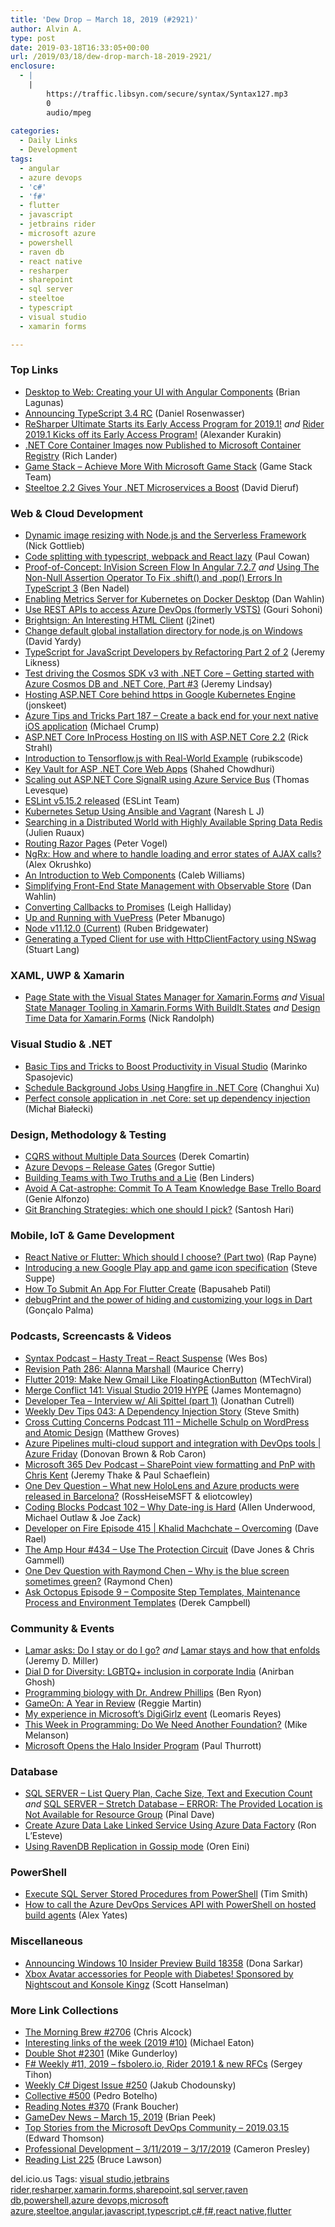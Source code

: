 ```yaml
---
title: 'Dew Drop – March 18, 2019 (#2921)'
author: Alvin A.
type: post
date: 2019-03-18T16:33:05+00:00
url: /2019/03/18/dew-drop-march-18-2019-2921/
enclosure:
  - |
    |
        https://traffic.libsyn.com/secure/syntax/Syntax127.mp3
        0
        audio/mpeg
        
categories:
  - Daily Links
  - Development
tags:
  - angular
  - azure devops
  - 'c#'
  - 'f#'
  - flutter
  - javascript
  - jetbrains rider
  - microsoft azure
  - powershell
  - raven db
  - react native
  - resharper
  - sharepoint
  - sql server
  - steeltoe
  - typescript
  - visual studio
  - xamarin forms

---
```

### <a name="top"></a>Top Links

  * <a href="http://brianlagunas.com/desktop-to-web-creating-your-ui-with-angular-components/" target="_blank" rel="noopener noreferrer">Desktop to Web: Creating your UI with Angular Components</a> (Brian Lagunas)
  * <a href="https://devblogs.microsoft.com/typescript/announcing-typescript-3-4-rc/" target="_blank" rel="noopener noreferrer">Announcing TypeScript 3.4 RC</a> (Daniel Rosenwasser)
  * <a href="https://blog.jetbrains.com/dotnet/2019/03/15/resharper-ultimate-starts-early-access-program-2019-1/" target="_blank" rel="noopener noreferrer">ReSharper Ultimate Starts its Early Access Program for 2019.1!</a> _and_ <a href="https://blog.jetbrains.com/dotnet/2019/03/15/rider-2019-1-kicks-off-early-access-program/" target="_blank" rel="noopener noreferrer">Rider 2019.1 Kicks off its Early Access Program!</a> (Alexander Kurakin)
  * <a href="https://devblogs.microsoft.com/dotnet/net-core-container-images-now-published-to-microsoft-container-registry/" target="_blank" rel="noopener noreferrer">.NET Core Container Images now Published to Microsoft Container Registry</a> (Rich Lander)
  * <a href="https://developer.microsoft.com/en-us/games/blog/achieve-more-with-microsoft-game-stack" target="_blank" rel="noopener noreferrer">Game Stack &#8211; Achieve More With Microsoft Game Stack</a> (Game Stack Team)
  * <a href="https://content.pivotal.io/home-page/steeltoe-2-2-gives-your-net-microservices-a-boost" target="_blank" rel="noopener noreferrer">Steeltoe 2.2 Gives Your .NET Microservices a Boost</a> (David Dieruf)



### <a name="web"></a>Web & Cloud Development

  * <a href="https://serverless.com/blog/dynamic-image-resizing-nodejs/" target="_blank" rel="noopener noreferrer">Dynamic image resizing with Node.js and the Serverless Framework</a> (Nick Gottlieb)
  * <a href="https://thesoftwaresimpleton.com/blog/2019/03/15/ts-code-splitting" target="_blank" rel="noopener noreferrer">Code splitting with typescript, webpack and React lazy</a> (Paul Cowan)
  * <a href="https://www.bennadel.com/blog/3581-proof-of-concept-invision-screen-flow-in-angular-7-2-7.htm" target="_blank" rel="noopener noreferrer">Proof-of-Concept: InVision Screen Flow In Angular 7.2.7</a> _and_ <a href="https://www.bennadel.com/blog/3582-using-the-non-null-assertion-operator-to-fix-shift-and-pop-errors-in-typescript-3.htm" target="_blank" rel="noopener noreferrer">Using The Non-Null Assertion Operator To Fix .shift() and .pop() Errors In TypeScript 3</a> (Ben Nadel)
  * <a href="https://blog.codewithdan.com/enabling-metrics-server-for-kubernetes-on-docker-desktop/" target="_blank" rel="noopener noreferrer">Enabling Metrics Server for Kubernetes on Docker Desktop</a> (Dan Wahlin)
  * <a href="http://feedproxy.google.com/~r/netCurryRecentArticles/~3/4vpvIz3ptWc/ShowArticle.aspx" target="_blank" rel="noopener noreferrer">Use REST APIs to access Azure DevOps (formerly VSTS)</a> (Gouri Sohoni)
  * <a href="https://j2inet.blog/2019/03/15/brightsign-an-interesting-html-client/" target="_blank" rel="noopener noreferrer">Brightsign: An Interesting HTML Client</a> (j2inet)
  * <a href="https://www.davidyardy.com/blog/change-default-global-installation-directory-for-nodejs-on-windows/?utm_source=feedburner&utm_medium=feed&utm_campaign=Feed%3A+davidyardy+%28David+Yardy+PE%2C+MCSD.NET%29" target="_blank" rel="noopener noreferrer">Change default global installation directory for node.js on Windows</a> (David Yardy)
  * <a href="https://blog.jeremylikness.com/typescript-for-javascript-developers-by-refactoring-part-2-of-2-1efee67003bc?source=rss----f5c09f3c73f4---4" target="_blank" rel="noopener noreferrer">TypeScript for JavaScript Developers by Refactoring Part 2 of 2</a> (Jeremy Likness)
  * <a href="https://jeremylindsayni.wordpress.com/2019/03/18/test-driving-the-cosmos-sdk-v3-with-net-core-getting-started-with-azure-cosmos-db-and-net-core-part-3/" target="_blank" rel="noopener noreferrer">Test driving the Cosmos SDK v3 with .NET Core – Getting started with Azure Cosmos DB and .NET Core, Part #3</a> (Jeremy Lindsay)
  * <a href="http://feedproxy.google.com/~r/JonSkeetCodingBlog/~3/dHW0BX6UeiA/" target="_blank" rel="noopener noreferrer">Hosting ASP.NET Core behind https in Google Kubernetes Engine</a> (jonskeet)
  * <a href="https://www.michaelcrump.net/azure-tips-and-tricks187/" target="_blank" rel="noopener noreferrer">Azure Tips and Tricks Part 187 &#8211; Create a back end for your next native iOS application</a> (Michael Crump)
  * <a href="http://feedproxy.google.com/~r/RickStrahl/~3/RkAqgI-a5Co/ASPNET-Core-Hosting-on-IIS-with-ASPNET-Core-22" target="_blank" rel="noopener noreferrer">ASP.NET Core InProcess Hosting on IIS with ASP.NET Core 2.2</a> (Rick Strahl)
  * <a href="https://rubikscode.net/2019/03/18/introduction-to-tensorflow-js-with-real-world-example/" target="_blank" rel="noopener noreferrer">Introduction to Tensorflow.js with Real-World Example</a> (rubikscode)
  * <a href="https://wakeupandcode.com/key-vault-for-asp-net-core-web-apps/" target="_blank" rel="noopener noreferrer">Key Vault for ASP .NET Core Web Apps</a> (Shahed Chowdhuri)
  * <a href="https://thomaslevesque.com/2019/03/18/scaling-out-asp-net-core-signalr-using-azure-service-bus/" target="_blank" rel="noopener noreferrer">Scaling out ASP.NET Core SignalR using Azure Service Bus</a> (Thomas Levesque)
  * <a href="https://eslint.org/blog/2019/03/eslint-v5.15.2-released" target="_blank" rel="noopener noreferrer">ESLint v5.15.2 released</a> (ESLint Team)
  * <a href="https://kubernetes.io/blog/2019/03/15/kubernetes-setup-using-ansible-and-vagrant/" target="_blank" rel="noopener noreferrer">Kubernetes Setup Using Ansible and Vagrant</a> (Naresh L J)
  * <a href="https://www.infoq.com/presentations/redis-enterprise-spring" target="_blank" rel="noopener noreferrer">Searching in a Distributed World with Highly Available Spring Data Redis</a> (Julien Ruaux)
  * <a href="https://visualstudiomagazine.com/blogs/tool-tracker/2019/02/routing-razor-pages.aspx" target="_blank" rel="noopener noreferrer">Routing Razor Pages</a> (Peter Vogel)
  * <a href="https://blog.angularindepth.com/ngrx-how-and-where-to-handle-loading-and-error-states-of-ajax-calls-6613a14f902d?source=rss----e5ed704095b---4" target="_blank" rel="noopener noreferrer">NgRx: How and where to handle loading and error states of AJAX calls?</a> (Alex Okrushko)
  * <a href="https://css-tricks.com/an-introduction-to-web-components/" target="_blank" rel="noopener noreferrer">An Introduction to Web Components</a> (Caleb Williams)
  * <a href="https://blog.codewithdan.com/simplifying-front-end-state-management-with-observable-store/" target="_blank" rel="noopener noreferrer">Simplifying Front-End State Management with Observable Store</a> (Dan Wahlin)
  * <a href="https://www.telerik.com/blogs/converting-callbacks-to-promises" target="_blank" rel="noopener noreferrer">Converting Callbacks to Promises</a> (Leigh Halliday)
  * <a href="https://www.telerik.com/blogs/up-and-running-with-vuepress" target="_blank" rel="noopener noreferrer">Up and Running with VuePress</a> (Peter Mbanugo)
  * <a href="https://nodejs.org/en/blog/release/v11.12.0" target="_blank" rel="noopener noreferrer">Node v11.12.0 (Current)</a> (Ruben Bridgewater)
  * <a href="https://stu.dev/generating-typed-client-for-httpclientfactory-with-nswag/" target="_blank" rel="noopener noreferrer">Generating a Typed Client for use with HttpClientFactory using NSwag</a> (Stuart Lang)



### <a name="silverlight"></a>XAML, UWP & Xamarin

  * <a href="http://feedproxy.google.com/~r/NicksNetTravels/~3/h2p9aouATmc/post.aspx" target="_blank" rel="noopener noreferrer">Page State with the Visual States Manager for Xamarin.Forms</a> _and_ <a href="http://feedproxy.google.com/~r/NicksNetTravels/~3/_B9aDRyuppI/post.aspx" target="_blank" rel="noopener noreferrer">Visual State Manager Tooling in Xamarin.Forms With BuildIt.States</a> _and_ <a href="http://feedproxy.google.com/~r/NicksNetTravels/~3/qdjn-FEOyp8/post.aspx" target="_blank" rel="noopener noreferrer">Design Time Data for Xamarin.Forms</a> (Nick Randolph)



### <a name="dotnet"></a>Visual Studio & .NET

  * <a href="https://code-maze.com/visual-studio-productivity/" target="_blank" rel="noopener noreferrer">Basic Tips and Tricks to Boost Productivity in Visual Studio</a> (Marinko Spasojevic)
  * <a href="https://codeburst.io/schedule-background-jobs-using-hangfire-in-net-core-2d98eb64b196?source=rss----61061eb0c96b---4" target="_blank" rel="noopener noreferrer">Schedule Background Jobs Using Hangfire in .NET Core</a> (Changhui Xu)
  * <a href="http://www.michalbialecki.com/2019/03/15/perfect-console-application-in-net-core-set-up-dependency-injection/" target="_blank" rel="noopener noreferrer">Perfect console application in .net Core: set up dependency injection</a> (Michał Białecki)



### <a name="design"></a>Design, Methodology & Testing

  * <a href="https://codeopinion.com/cqrs-without-multiple-data-sources/" target="_blank" rel="noopener noreferrer">CQRS without Multiple Data Sources</a> (Derek Comartin)
  * <a href="https://gregorsuttie.com/2019/03/18/azure-devops-release-gates/" target="_blank" rel="noopener noreferrer">Azure Devops – Release Gates</a> (Gregor Suttie)
  * <a href="https://www.benlinders.com/2019/building-teams-with-two-truths-and-a-lie/" target="_blank" rel="noopener noreferrer">Building Teams with Two Truths and a Lie</a> (Ben Linders)
  * <a href="https://blog.trello.com/team-knowledge-base" target="_blank" rel="noopener noreferrer">Avoid A Cat-astrophe: Commit To A Team Knowledge Base Trello Board</a> (Genie Alfonzo)
  * <a href="https://www.nebbiatech.com/2019/03/15/git-branching-strategies-which-one-should-i-pick/" target="_blank" rel="noopener noreferrer">Git Branching Strategies: which one should I pick?</a> (Santosh Hari)



### <a name="mobile"></a>Mobile, IoT & Game Development

  * <a href="https://medium.com/flutter-community/react-native-or-flutter-which-should-i-choose-part-two-3950ac273492?source=rss----86fb29d7cc6a---4" target="_blank" rel="noopener noreferrer">React Native or Flutter: Which should I choose? (Part two)</a> (Rap Payne)
  * <a href="http://feedproxy.google.com/~r/blogspot/hsDu/~3/MqrxVvP-vTI/introducing-new-google-play-app-and.html" target="_blank" rel="noopener noreferrer">Introducing a new Google Play app and game icon specification</a> (Steve Suppe)
  * <a href="https://medium.com/flutter-community/how-to-submit-an-app-for-flutter-create-c12952120b67?source=rss----86fb29d7cc6a---4" target="_blank" rel="noopener noreferrer">How To Submit An App For Flutter Create</a> (Bapusaheb Patil)
  * <a href="https://medium.com/flutter-community/debugprint-and-the-power-of-hiding-and-customizing-your-logs-in-dart-86881df05929?source=rss----86fb29d7cc6a---4" target="_blank" rel="noopener noreferrer">debugPrint and the power of hiding and customizing your logs in Dart</a> (Gonçalo Palma)



### <a name="podcasts"></a>Podcasts, Screencasts & Videos

  * <a href="https://traffic.libsyn.com/secure/syntax/Syntax127.mp3" target="_blank" rel="noopener noreferrer">Syntax Podcast &#8211; Hasty Treat &#8211; React Suspense</a> (Wes Bos)
  * <a href="http://revisionpath.simplecast.fm/alanna-marshall" target="_blank" rel="noopener noreferrer">Revision Path 286: Alanna Marshall</a> (Maurice Cherry)
  * <a href="http://www.youtube.com/watch?v=fiOAAiZ41Zs" target="_blank" rel="noopener noreferrer">Flutter 2019: Make New Gmail Like FloatingActionButton</a> (MTechViral)
  * <a href="http://www.mergeconflict.fm/141" target="_blank" rel="noopener noreferrer">Merge Conflict 141: Visual Studio 2019 HYPE</a> (James Montemagno)
  * <a href="http://developertea.simplecast.fm/020adc01" target="_blank" rel="noopener noreferrer">Developer Tea &#8211; Interview w/ Ali Spittel (part 1)</a> (Jonathan Cutrell)
  * <a href="http://www.weeklydevtips.com/043" target="_blank" rel="noopener noreferrer">Weekly Dev Tips 043: A Dependency Injection Story</a> (Steve Smith)
  * <a href="http://feedproxy.google.com/~r/CrossCuttingConcerns/~3/FQ84g3K-qdo/Podcast-111-Michelle-Schulp-WordPress-Atomic-Design" target="_blank" rel="noopener noreferrer">Cross Cutting Concerns Podcast 111 &#8211; Michelle Schulp on WordPress and Atomic Design</a> (Matthew Groves)
  * <a href="https://channel9.msdn.com/Shows/Azure-Friday/Azure-Pipelines-multi-cloud-support-and-integration-with-DevOps-tools?WT.mc_id=DX_MVP4025064" target="_blank" rel="noopener noreferrer">Azure Pipelines multi-cloud support and integration with DevOps tools | Azure Friday</a> (Donovan Brown & Rob Caron)
  * <a href="http://www.m365devpodcast.com/e/sharepoint-view-formatting-and-pnp-with-chris-kent/" target="_blank" rel="noopener noreferrer">Microsoft 365 Dev Podcast &#8211; SharePoint view formatting and PnP with Chris Kent</a> (Jeremy Thake & Paul Schaeflein)
  * <a href="https://channel9.msdn.com/Blogs/One-Dev-Minute/One-Dev-Question-What-new-HoloLens-and-Azure-products-were-released-in-Barcelona?WT.mc_id=DX_MVP4025064" target="_blank" rel="noopener noreferrer">One Dev Question &#8211; What new HoloLens and Azure products were released in Barcelona?</a> (RossHeiseMSFT & eliotcowley)
  * <a href="https://www.codingblocks.net/podcast/why-date-ing-is-hard/" target="_blank" rel="noopener noreferrer">Coding Blocks Podcast 102 &#8211; Why Date-ing is Hard</a> (Allen Underwood, Michael Outlaw & Joe Zack)
  * <a href="https://developeronfire.com/podcast/episode-416-khalid-machchate-overcoming" target="_blank" rel="noopener noreferrer">Developer on Fire Episode 415 | Khalid Machchate &#8211; Overcoming</a> (Dave Rael)
  * <a href="http://feedproxy.google.com/~r/TheAmpHour/~3/ypDNfo6f7FM/" target="_blank" rel="noopener noreferrer">The Amp Hour #434 – Use The Protection Circuit</a> (Dave Jones & Chris Gammell)
  * <a href="http://www.youtube.com/watch?v=teV0gjCacug" target="_blank" rel="noopener noreferrer">One Dev Question with Raymond Chen &#8211; Why is the blue screen sometimes green?</a> (Raymond Chen)
  * <a href="https://octopus.com/blog/ask-octopus-episode-nine" target="_blank" rel="noopener noreferrer">Ask Octopus Episode 9 &#8211; Composite Step Templates, Maintenance Process and Environment Templates</a> (Derek Campbell)



### <a name="events"></a>Community & Events

  * <a href="https://jeremydmiller.com/2019/03/15/lamar-asks-do-i-stay-or-do-i-go/" target="_blank" rel="noopener noreferrer">Lamar asks: Do I stay or do I go?</a> _and_ <a href="https://jeremydmiller.com/2019/03/18/lamar-stays-and-how-that-enfolds/" target="_blank" rel="noopener noreferrer">Lamar stays and how that enfolds</a> (Jeremy D. Miller)
  * <a href="https://www.thoughtworks.com/insights/blog/dial-d-diversity-lgbtq-inclusion-corporate-india" target="_blank" rel="noopener noreferrer">Dial D for Diversity: LGBTQ+ inclusion in corporate India</a> (Anirban Ghosh)
  * <a href="https://www.microsoft.com/en-us/research/blog/programming-biology-with-dr-andrew-phillips/?utm_campaign=ai-news-brief" target="_blank" rel="noopener noreferrer">Programming biology with Dr. Andrew Phillips</a> (Ben Ryon)
  * <a href="https://developer.amazon.com/blogs/appstore/post/10f04981-225f-4e71-a324-3143a6e0e5ee/gameon-a-year-in-review" target="_blank" rel="noopener noreferrer">GameOn: A Year in Review</a> (Reggie Martin)
  * <a href="https://askxammy.com/my-experience-in-microsofts-digigirlz-event/" target="_blank" rel="noopener noreferrer">My experience in Microsoft’s DigiGirlz event</a> (Leomaris Reyes)
  * <a href="https://thenewstack.io/this-week-in-programming-do-we-need-another-foundation/" target="_blank" rel="noopener noreferrer">This Week in Programming: Do We Need Another Foundation?</a> (Mike Melanson)
  * <a href="https://www.thurrott.com/xbox/203194/microsoft-opens-the-halo-insider-program?utm_source=rss&utm_medium=rss&utm_campaign=microsoft-opens-the-halo-insider-program" target="_blank" rel="noopener noreferrer">Microsoft Opens the Halo Insider Program</a> (Paul Thurrott)



### <a name="sql"></a>Database

  * <a href="https://blog.sqlauthority.com/2019/03/16/sql-server-list-query-plan-cache-size-text-and-execution-count/" target="_blank" rel="noopener noreferrer">SQL SERVER – List Query Plan, Cache Size, Text and Execution Count</a> _and_ <a href="https://blog.sqlauthority.com/2019/03/18/sql-server-stretch-database-error-the-provided-location-is-not-available-for-resource-group/" target="_blank" rel="noopener noreferrer">SQL SERVER – Stretch Database – ERROR: The Provided Location is Not Available for Resource Group</a> (Pinal Dave)
  * <a href="http://feedproxy.google.com/~r/MSSQLTips-LatestSqlServerTips/~3/mTx8uczAKG4/" target="_blank" rel="noopener noreferrer">Create Azure Data Lake Linked Service Using Azure Data Factory</a> (Ron L&#8217;Esteve)
  * <a href="http://feedproxy.google.com/~r/AyendeRahien/~3/rWaFaGg9v8U/using-ravendb-replication-in-gossip-mode" target="_blank" rel="noopener noreferrer">Using RavenDB Replication in Gossip mode</a> (Oren Eini)



### <a name="ps"></a>PowerShell

  * <a href="http://feedproxy.google.com/~r/MSSQLTips-LatestSqlServerTips/~3/xgag6lyPBOk/" target="_blank" rel="noopener noreferrer">Execute SQL Server Stored Procedures from PowerShell</a> (Tim Smith)
  * <a href="http://workingwithdevs.com/azure-devops-services-api-powershell-hosted-build-agents/" target="_blank" rel="noopener noreferrer">How to call the Azure DevOps Services API with PowerShell on hosted build agents</a> (Alex Yates)



### <a name="misc"></a>Miscellaneous

  * <a href="https://blogs.windows.com/windowsexperience/2019/03/15/announcing-windows-10-insider-preview-build-18358/?WT.mc_id=DX_MVP4025064" target="_blank" rel="noopener noreferrer">Announcing Windows 10 Insider Preview Build 18358</a> (Dona Sarkar)
  * <a href="http://feeds.hanselman.com/~/599636766/0/scotthanselman~Xbox-Avatar-accessories-for-People-with-Diabetes-Sponsored-by-Nightscout-and-Konsole-Kingz.aspx" target="_blank" rel="noopener noreferrer">Xbox Avatar accessories for People with Diabetes! Sponsored by Nightscout and Konsole Kingz</a> (Scott Hanselman)



### <a name="links"></a>More Link Collections

  * <a href="http://feedproxy.google.com/~r/ReflectivePerspective/~3/2-Ow4DaGMhU/" target="_blank" rel="noopener noreferrer">The Morning Brew #2706</a> (Chris Alcock)
  * <a href="https://samestuffdifferentday.com/2019/03/18/interesting-links-of-the-week-2019-10/" target="_blank" rel="noopener noreferrer">Interesting links of the week (2019 #10)</a> (Michael Eaton)
  * <a href="https://afreshcup.com/home/2019/03/18/double-shot-2301.html" target="_blank" rel="noopener noreferrer">Double Shot #2301</a> (Mike Gunderloy)
  * <a href="https://sergeytihon.com/2019/03/17/f-weekly-11-2019-bolero-io-rider-2019-1-new-rfcs/" target="_blank" rel="noopener noreferrer">F# Weekly #11, 2019 – fsbolero.io, Rider 2019.1 & new RFCs</a> (Sergey Tihon)
  * <a href="http://feedproxy.google.com/~r/digest-csharp/~3/j-g7AaXq8uU/250" target="_blank" rel="noopener noreferrer">Weekly C# Digest Issue #250</a> (Jakub Chodounsky)
  * <a href="http://feedproxy.google.com/~r/tympanus/~3/qa0pKWMIAco/" target="_blank" rel="noopener noreferrer">Collective #500</a> (Pedro Botelho)
  * <a href="http://www.frankysnotes.com/2019/03/reading-notes-370.html" target="_blank" rel="noopener noreferrer">Reading Notes #370</a> (Frank Boucher)
  * <a href="https://brianpeek.com/gamedev-news-march-15-2019/" target="_blank" rel="noopener noreferrer">GameDev News &#8211; March 15, 2019</a> (Brian Peek)
  * <a href="https://devblogs.microsoft.com/devops/top-stories-from-the-microsoft-devops-community-2019-03-15/" target="_blank" rel="noopener noreferrer">Top Stories from the Microsoft DevOps Community – 2019.03.15</a> (Edward Thomson)
  * <a href="http://blog.thesoftwarementor.com/2019/03/18/professional-development-3-11-2019-3-17-2019/" target="_blank" rel="noopener noreferrer">Professional Development – 3/11/2019 – 3/17/2019</a> (Cameron Presley)
  * <a href="https://www.brucelawson.co.uk/2019/reading-list-225/" target="_blank" rel="noopener noreferrer">Reading List 225</a> (Bruce Lawson)



<div class="wlWriterEditableSmartContent" id="scid:77ECF5F8-D252-44F5-B4EB-D463C5396A79:b3e9c6fc-9a34-4f70-b936-8ad2de001239" style="margin: 0px; padding: 0px; float: none; display: inline;">
  del.icio.us Tags: <a href="http://del.icio.us/popular/visual+studio" rel="tag">visual studio</a>,<a href="http://del.icio.us/popular/jetbrains+rider" rel="tag">jetbrains rider</a>,<a href="http://del.icio.us/popular/resharper" rel="tag">resharper</a>,<a href="http://del.icio.us/popular/xamarin.forms" rel="tag">xamarin.forms</a>,<a href="http://del.icio.us/popular/sharepoint" rel="tag">sharepoint</a>,<a href="http://del.icio.us/popular/sql+server" rel="tag">sql server</a>,<a href="http://del.icio.us/popular/raven+db" rel="tag">raven db</a>,<a href="http://del.icio.us/popular/powershell" rel="tag">powershell</a>,<a href="http://del.icio.us/popular/azure+devops" rel="tag">azure devops</a>,<a href="http://del.icio.us/popular/microsoft+azure" rel="tag">microsoft azure</a>,<a href="http://del.icio.us/popular/steeltoe" rel="tag">steeltoe</a>,<a href="http://del.icio.us/popular/angular" rel="tag">angular</a>,<a href="http://del.icio.us/popular/javascript" rel="tag">javascript</a>,<a href="http://del.icio.us/popular/typescript" rel="tag">typescript</a>,<a href="http://del.icio.us/popular/c%23" rel="tag">c#</a>,<a href="http://del.icio.us/popular/f%23" rel="tag">f#</a>,<a href="http://del.icio.us/popular/react+native" rel="tag">react native</a>,<a href="http://del.icio.us/popular/flutter" rel="tag">flutter</a>
</div>